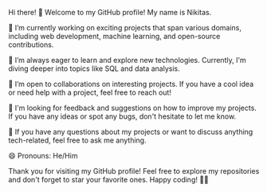 Hi there! 👋
Welcome to my GitHub profile! My name is Nikitas.

🔭 I’m currently working on exciting projects that span various domains, including web development, machine learning, and open-source contributions.

🌱 I’m always eager to learn and explore new technologies. Currently, I'm diving deeper into topics like SQL and data analysis.

👯 I’m open to collaborations on interesting projects. If you have a cool idea or need help with a project, feel free to reach out!

🤔 I'm looking for feedback and suggestions on how to improve my projects. If you have any ideas or spot any bugs, don't hesitate to let me know.

💬 If you have any questions about my projects or want to discuss anything tech-related, feel free to ask me anything.

😄 Pronouns: He/Him

Thank you for visiting my GitHub profile! Feel free to explore my repositories and don't forget to star your favorite ones. Happy coding! 🚀🔥
